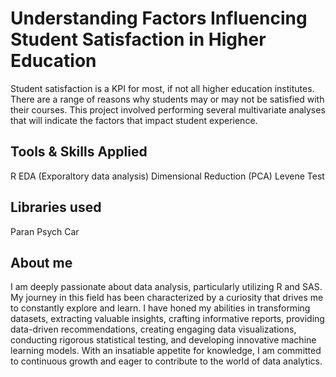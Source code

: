 # Understanding Factors Influencing Student Satisfaction in Higher Education
Student satisfaction is a KPI for most, if not all higher education institutes. There are a range of reasons why students may or may not be satisfied with their courses. This project involved performing several multivariate analyses that will indicate the factors that impact student experience. 

## Tools & Skills Applied 
R 
EDA (Exporaltory data analysis) 
Dimensional Reduction (PCA)
Levene Test

## Libraries used 
Paran 
Psych
Car

## About me 
I am deeply passionate about data analysis, particularly utilizing R and SAS. My journey in this field has been characterized by a curiosity that drives me to constantly explore and learn. I have honed my abilities in transforming datasets, extracting valuable insights, crafting informative reports, providing data-driven recommendations, creating engaging data visualizations, conducting rigorous statistical testing, and developing innovative machine learning models. With an insatiable appetite for knowledge, I am committed to continuous growth and eager to contribute to the world of data analytics.
